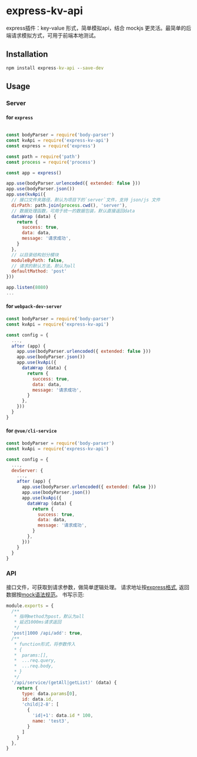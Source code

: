 # express-kv-api

express插件：key-value 形式，简单模拟api，结合 mockjs 更灵活。最简单的后端请求模拟方式，可用于前端本地测试。

## Installation

```cmd
npm install express-kv-api --save-dev
```

## Usage

### Server
#### for `express`

```js

const bodyParser = require('body-parser')
const kvApi = require('express-kv-api')
const express = require('express')

const path = require('path')
const process = require('process')

const app = express()

app.use(bodyParser.urlencoded({ extended: false }))
app.use(bodyParser.json())
app.use(kvApi({
  // 接口文件夹路径，默认为项目下的`server`文件，支持 json/js 文件
  dirPath: path.join(process.cwd(), 'server'),
  // 数据处理函数，可用于统一的数据包装，默认直接返回data
  dataWrap (data) {
    return {
      success: true,
      data: data,
      message: '请求成功',
    }
  },
  // 以目录结构划分模块
  moduleByPath: false,
  // 请求的默认方法，默认为all
  defaultMathod: 'post'
}))

app.listen(8080)
...

```

#### for `webpack-dev-server`

```js
const bodyParser = require('body-parser')
const kvApi = require('express-kv-api')

const config = {
  ...,
  after (app) {
    app.use(bodyParser.urlencoded({ extended: false }))
    app.use(bodyParser.json())
    app.use(kvApi({
      dataWrap (data) {
        return {
          success: true,
          data: data,
          message: '请求成功',
        }
      },
    }))
  }
}
```

#### for `@vue/cli-service`

```js
const bodyParser = require('body-parser')
const kvApi = require('express-kv-api')

const config = {
  ...,
  devServer: {
    ...,
    after (app) {
      app.use(bodyParser.urlencoded({ extended: false }))
      app.use(bodyParser.json())
      app.use(kvApi({
        dataWrap (data) {
          return {
            success: true,
            data: data,
            message: '请求成功',
          }
        },
      }))
    }
  }
}
```

### API
接口文件，可获取到请求参数，做简单逻辑处理。
请求地址按[express格式](http://expressjs.com/en/4x/api.html#path-examples),
返回数据按[mock语法规范](https://github.com/nuysoft/Mock/wiki/Syntax-Specification)。
书写示范:

```js
module.exports = {
  /**
   * 指明method为post，默认为all
   * 延迟1000ms请求返回
   */
  'post|1000 /api/add': true,
  /**
   * function形式，将参数传入
   * {
   *  params:[],
   *  ...req.query,
   *  ...req.body,
   * }
   */
  '/api/service/(getAll|getList)' (data) {
    return {
      type: data.params[0],
      id: data.id,
      'child|2-8': [
        {
          'id|+1': data.id * 100,
          name: 'test3',
        }
      ]
    }
  },
}
```

